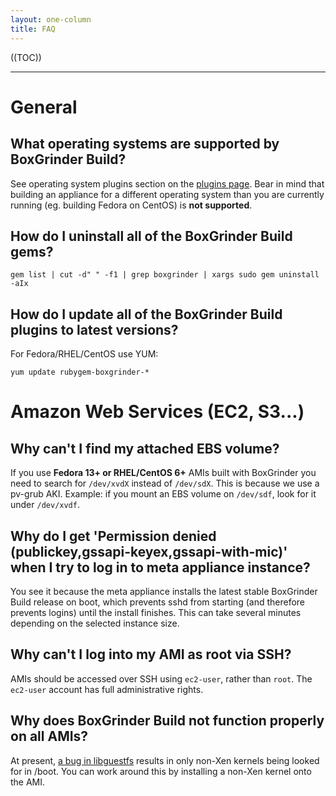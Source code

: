 ---layout: one-columntitle: FAQ---((TOC))***# General## What operating systems are supported by BoxGrinder Build?See operating system plugins section on the [plugins page](/tutorials/boxgrinder-build-plugins). Bear in mind that building an appliance for a different operating system than you are currently running (eg. building Fedora on CentOS) is **not supported**.## How do I uninstall all of the BoxGrinder Build gems?    gem list | cut -d" " -f1 | grep boxgrinder | xargs sudo gem uninstall -aIx## How do I update all of the BoxGrinder Build plugins to latest versions?For Fedora/RHEL/CentOS use YUM:    yum update rubygem-boxgrinder-*# Amazon Web Services (EC2, S3...)## Why can't I find my attached EBS volume?If you use **Fedora 13+ or RHEL/CentOS 6+** AMIs built with BoxGrinder you need to search for `/dev/xvdX` instead of `/dev/sdX`. This is because we use a pv-grub AKI. Example: if you mount an EBS volume on `/dev/sdf`, look for it under `/dev/xvdf`.## Why do I get 'Permission denied (publickey,gssapi-keyex,gssapi-with-mic)' when I try to log in to meta appliance instance?You see it because the meta appliance installs the latest stable BoxGrinder Build release on boot, which prevents sshd from starting (and therefore prevents logins) until the install finishes. This can take several minutes depending on the selected instance size.## Why can't I log into my AMI as root via SSH?AMIs should be accessed over SSH using `ec2-user`, rather than `root`.  The `ec2-user` account has full administrative rights.## Why does BoxGrinder Build not function properly on all AMIs?At present, [a bug in libguestfs](https://bugzilla.redhat.com/show_bug.cgi?id=539746#c9) results in only non-Xen kernels being looked for in /boot. You can work around this by installing a non-Xen kernel onto the AMI.